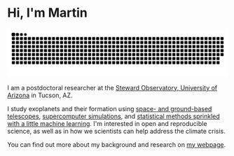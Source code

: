 # Hi, I'm Martin

<picture>
  <source media="(prefers-color-scheme: dark)" srcset="https://raw.githubusercontent.com/matiscke/matiscke/output/github-contribution-grid-snake-dark.svg">  
  <source media="(prefers-color-scheme: light)" srcset="https://raw.githubusercontent.com/matiscke/matiscke/output/github-contribution-grid-snake.svg">
  <img alt="github contribution grid snake animation" src="https://raw.githubusercontent.com/matiscke/matiscke/output/github-contribution-grid-snake.svg">
</picture>

I am a postdoctoral researcher at the [Steward Observatory, University of Arizona](https://www.as.arizona.edu/) in Tucson, AZ.  

I study exoplanets and their formation using [space- and ground-based telescopes](https://iopscience.iop.org/article/10.3847/1538-3881/abbe03), [supercomputer simulations](https://doi.org/10.1051/0004-6361/202038554), and [statistical methods sprinkled with a little machine learning](https://doi.org/10.1051/0004-6361/202140551). I'm interested in open and reproducible science, as well as in how we scientists can help address the climate crisis. 

You can find out more about my background and research on [my webpage](https://matiscke.github.io).  